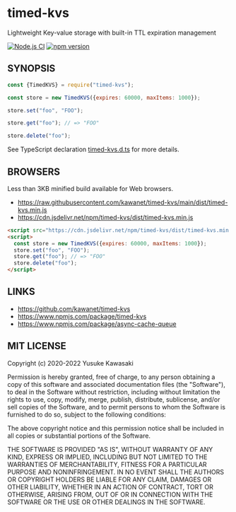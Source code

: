 # timed-kvs

Lightweight Key-value storage with built-in TTL expiration management

[![Node.js CI](https://github.com/kawanet/timed-kvs/workflows/Node.js%20CI/badge.svg?branch=main)](https://github.com/kawanet/timed-kvs/actions/)
[![npm version](https://badge.fury.io/js/timed-kvs.svg)](https://www.npmjs.com/package/timed-kvs)

## SYNOPSIS

```js
const {TimedKVS} = require("timed-kvs");

const store = new TimedKVS({expires: 60000, maxItems: 1000});

store.set("foo", "FOO");

store.get("foo"); // => "FOO"

store.delete("foo");
```

See TypeScript declaration
[timed-kvs.d.ts](https://github.com/kawanet/timed-kvs/blob/main/types/timed-kvs.d.ts)
for more details.

## BROWSERS

Less than 3KB minified build available for Web browsers.

- https://raw.githubusercontent.com/kawanet/timed-kvs/main/dist/timed-kvs.min.js
- https://cdn.jsdelivr.net/npm/timed-kvs/dist/timed-kvs.min.js

```html
<script src="https://cdn.jsdelivr.net/npm/timed-kvs/dist/timed-kvs.min.js"></script>
<script>
  const store = new TimedKVS({expires: 60000, maxItems: 1000});
  store.set("foo", "FOO");
  store.get("foo"); // => "FOO"
  store.delete("foo");
</script>
```

## LINKS

- https://github.com/kawanet/timed-kvs
- https://www.npmjs.com/package/timed-kvs
- https://www.npmjs.com/package/async-cache-queue

## MIT LICENSE

Copyright (c) 2020-2022 Yusuke Kawasaki

Permission is hereby granted, free of charge, to any person obtaining a copy of this software and associated
documentation files (the "Software"), to deal in the Software without restriction, including without limitation the
rights to use, copy, modify, merge, publish, distribute, sublicense, and/or sell copies of the Software, and to permit
persons to whom the Software is furnished to do so, subject to the following conditions:

The above copyright notice and this permission notice shall be included in all copies or substantial portions of the
Software.

THE SOFTWARE IS PROVIDED "AS IS", WITHOUT WARRANTY OF ANY KIND, EXPRESS OR IMPLIED, INCLUDING BUT NOT LIMITED TO THE
WARRANTIES OF MERCHANTABILITY, FITNESS FOR A PARTICULAR PURPOSE AND NONINFRINGEMENT. IN NO EVENT SHALL THE AUTHORS OR
COPYRIGHT HOLDERS BE LIABLE FOR ANY CLAIM, DAMAGES OR OTHER LIABILITY, WHETHER IN AN ACTION OF CONTRACT, TORT OR
OTHERWISE, ARISING FROM, OUT OF OR IN CONNECTION WITH THE SOFTWARE OR THE USE OR OTHER DEALINGS IN THE SOFTWARE.
